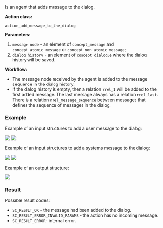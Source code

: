 Is an agent that adds message to the dialog.

**Action class:**

`action_add_message_to_the_dialog`

**Parameters:**

1. `message node` - an element of `concept_message` and `concept_atomic_message` or `concept_non_atomic_message`;
2. `dialog history` - an element of `concept_dialogue` where the dialog history will be saved.

**Workflow:**

* The message node received by the agent is added to the message sequence in the dialog history. 
* If the dialog history is empty, then a relation `rrel_1` will be added to the first added message. The last message always has a relation `rrel_last`. There is a relation `nrel_message_sequence` between messages that defines the sequence of messages in the dialog. 

### Example

Example of an input structures to add a user message to the dialog:

<img src="../images/addMessageToTheDialogAgentInputUser.png"></img>
<img src="../images/addMessageToTheDialogAgentInputDialogUser.png"></img>

Example of an input structures to add a systems message to the dialog:

<img src="../images/addMessageToTheDialogAgentInputNika.png"></img>
<img src="../images/addMessageToTheDialogAgentInputDialogNika.png"></img>

Example of an output structure:

<img src="../images/addMessageToTheDialogAgentOutputDialog.png"></img>

### Result

Possible result codes:
 
* `SC_RESULT_OK` - the message had been added to the dialog.
* `SC_RESULT_ERROR_INVALID_PARAMS` - the action has no incoming message.
* `SC_RESULT_ERROR`- internal error.
